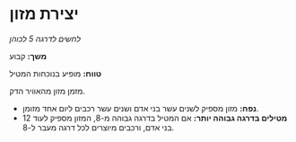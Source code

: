 # יצירת מזון

*לחשים לדרגה 5 לכוהן*

**משך:** קבוע

**טווח:** מופיע בנוכחות המטיל

מזמן מזון מהאוויר הדק.

- **נפח:** מזון מספיק לשנים עשר בני אדם ושנים עשר רכבים ליום אחד מזומן.
- **מטילים בדרגה גבוהה יותר:** אם המטיל בדרגה גבוהה מ-8, המזון מספיק לעוד 12 בני אדם, ורכבים מיוצרים לכל דרגה מעבר ל-8.